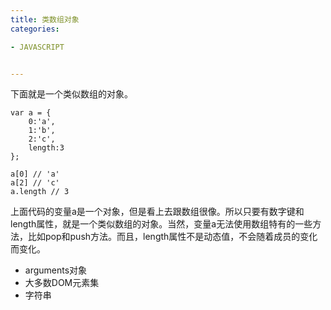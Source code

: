 ```yaml
---
title: 类数组对象
categories: 

- JAVASCRIPT


---
```


下面就是一个类似数组的对象。
```
var a = {
    0:'a',
    1:'b',
    2:'c',
    length:3
};

a[0] // 'a'
a[2] // 'c'
a.length // 3
```
上面代码的变量a是一个对象，但是看上去跟数组很像。所以只要有数字键和length属性，就是一个类似数组的对象。当然，变量a无法使用数组特有的一些方法，比如pop和push方法。而且，length属性不是动态值，不会随着成员的变化而变化。


- arguments对象
- 大多数DOM元素集
- 字符串
